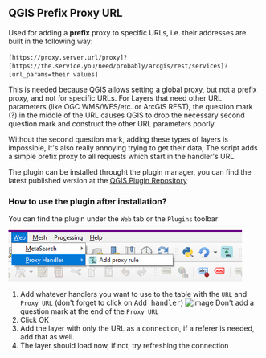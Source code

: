 ## QGIS Prefix Proxy URL

Used for adding a **prefix** proxy to specific URLs, i.e. their addresses are built in the following way:

`[https://proxy.server.url/proxy]?[https://the.service.you/need/probably/arcgis/rest/services]?[url_params=their values]`


This is needed because QGIS allows setting a global proxy, but not a prefix proxy, and not for specific URLs. For Layers that
need other URL parameters (like OGC WMS/WFS/etc. or ArcGIS REST), the question mark (?) in the middle of the URL causes QGIS to
drop the necessary second question mark and construct the other URL parameters poorly.

Without the second question mark, adding these types of layers is impossible,
It's also really annoying trying to get their data,
The script adds a simple prefix proxy to all requests which start in the handler's URL.


The plugin can be installed throught the plugin manager, you can find the latest published version at the [QGIS Plugin Repository](https://plugins.qgis.org/plugins/prefix_proxy/)

### How to use the plugin after installation?

You can find the plugin under the `Web` tab or the `Plugins` toolbar

![Alt text](plugin_location.png)


1.  Add whatever handlers you want to use to the table with the `URL` and `Proxy URL` (don't forget to click on <kbd>Add handler</kbd>)
![image](https://github.com/bogind/prefix_proxy/assets/26594971/10e87a21-07fa-4898-b030-a091b1ebd877)
Don't add a question mark at the end of the `Proxy URL`
2. Click OK
3. Add the layer with only the URL as a connection, if a referer is needed, add that as well.
4. The layer should load now, if not, try refreshing the connection

